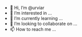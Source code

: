 - 👋 Hi, I’m @urviar
- 👀 I’m interested in ...
- 🌱 I’m currently learning ...
- 💞️ I’m looking to collaborate on ...
- 📫 How to reach me ...

<!---
urviar/urviar is a ✨ special ✨ repository because its `README.md` (this file) appears on your GitHub profile.
You can click the Preview link to take a look at your changes.
--->
